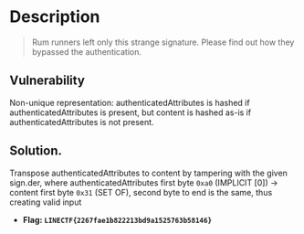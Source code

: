 # Description

> Rum runners left only this strange signature. Please find out how they bypassed the authentication.

## Vulnerability
Non-unique representation: authenticatedAttributes is hashed if authenticatedAttributes is present, but content is hashed as-is if authenticatedAttributes is not present.

## Solution.
Transpose authenticatedAttributes to content by tampering with the given sign.der, where authenticatedAttributes first byte `0xa0` (IMPLICIT [0]) -> content first byte `0x31` (SET OF), second byte to end is the same, thus creating valid input

- **Flag: `LINECTF{2267fae1b822213bd9a1525763b58146}`**
